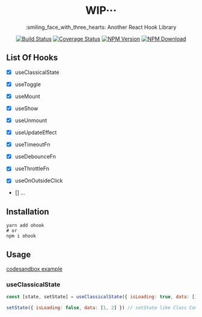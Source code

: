 <h1 align='center'>WIP···</h1>

<p align='center'>:smiling_face_with_three_hearts: Another React Hook Library</p>

<div align="center">

[![Build Status](https://img.shields.io/github/workflow/status/shiyiya/ohook/main.svg)](https://github.com/shiyiya/ohook/actions)
[![Coverage Status](https://coveralls.io/repos/github/shiyiya/ohook/badge.svg?branch=main)](https://coveralls.io/github/shiyiya/ohook?branch=main)
[![NPM Version](https://img.shields.io/npm/v/ohook.svg)](https://npmjs.com/package/ohook)
[![NPM Download](https://img.shields.io/npm/dt/ohook.svg)](https://npmjs.com/package/ohook)

</div>

## List Of Hooks

- [x] useClassicalState
- [x] useToggle

- [x] useMount
- [x] useShow
- [x] useUnmount
- [x] useUpdateEffect

- [x] useTimeoutFn
- [x] useDebounceFn
- [x] useThrottleFn
- [x] useOnOutsideClick
- [] ...

## Installation

```shell
yarn add ohook
# or
npm i ohook
```

## Usage

[codesandbox example](https://codesandbox.io/s/ohook-online-k8eoc?file=/src/App.tsx)

### useClassicalState

```js
const [state, setState] = useClassicalState({ isLoading: true, data: [] })

setState({ isLoading: false, data: [1, 2] }) // setState like Class Component
```
